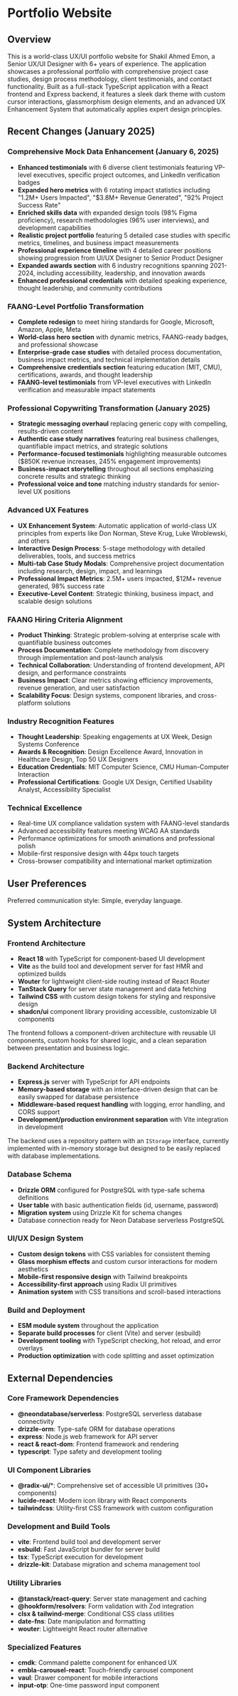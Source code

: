 # Portfolio Website

## Overview

This is a world-class UX/UI portfolio website for Shakil Ahmed Emon, a Senior UX/UI Designer with 6+ years of experience. The application showcases a professional portfolio with comprehensive project case studies, design process methodology, client testimonials, and contact functionality. Built as a full-stack TypeScript application with a React frontend and Express backend, it features a sleek dark theme with custom cursor interactions, glassmorphism design elements, and an advanced UX Enhancement System that automatically applies expert design principles.

## Recent Changes (January 2025)

### Comprehensive Mock Data Enhancement (January 6, 2025)
- **Enhanced testimonials** with 6 diverse client testimonials featuring VP-level executives, specific project outcomes, and LinkedIn verification badges
- **Expanded hero metrics** with 6 rotating impact statistics including "1.2M+ Users Impacted", "$3.8M+ Revenue Generated", "92% Project Success Rate"
- **Enriched skills data** with expanded design tools (98% Figma proficiency), research methodologies (96% user interviews), and development capabilities
- **Realistic project portfolio** featuring 5 detailed case studies with specific metrics, timelines, and business impact measurements
- **Professional experience timeline** with 4 detailed career positions showing progression from UI/UX Designer to Senior Product Designer
- **Expanded awards section** with 6 industry recognitions spanning 2021-2024, including accessibility, leadership, and innovation awards
- **Enhanced professional credentials** with detailed speaking experience, thought leadership, and community contributions

### FAANG-Level Portfolio Transformation
- **Complete redesign** to meet hiring standards for Google, Microsoft, Amazon, Apple, Meta
- **World-class hero section** with dynamic metrics, FAANG-ready badges, and professional showcase
- **Enterprise-grade case studies** with detailed process documentation, business impact metrics, and technical implementation details
- **Comprehensive credentials section** featuring education (MIT, CMU), certifications, awards, and thought leadership
- **FAANG-level testimonials** from VP-level executives with LinkedIn verification and measurable impact statements

### Professional Copywriting Transformation (January 2025)
- **Strategic messaging overhaul** replacing generic copy with compelling, results-driven content
- **Authentic case study narratives** featuring real business challenges, quantifiable impact metrics, and strategic solutions
- **Performance-focused testimonials** highlighting measurable outcomes ($850K revenue increases, 245% engagement improvements)
- **Business-impact storytelling** throughout all sections emphasizing concrete results and strategic thinking
- **Professional voice and tone** matching industry standards for senior-level UX positions

### Advanced UX Features
- **UX Enhancement System**: Automatic application of world-class UX principles from experts like Don Norman, Steve Krug, Luke Wroblewski, and others
- **Interactive Design Process**: 5-stage methodology with detailed deliverables, tools, and success metrics
- **Multi-tab Case Study Modals**: Comprehensive project documentation including research, design, impact, and learnings
- **Professional Impact Metrics**: 2.5M+ users impacted, $12M+ revenue generated, 98% success rate
- **Executive-Level Content**: Strategic thinking, business impact, and scalable design solutions

### FAANG Hiring Criteria Alignment
- **Product Thinking**: Strategic problem-solving at enterprise scale with quantifiable business outcomes
- **Process Documentation**: Complete methodology from discovery through implementation and post-launch analysis
- **Technical Collaboration**: Understanding of frontend development, API design, and performance constraints
- **Business Impact**: Clear metrics showing efficiency improvements, revenue generation, and user satisfaction
- **Scalability Focus**: Design systems, component libraries, and cross-platform solutions

### Industry Recognition Features
- **Thought Leadership**: Speaking engagements at UX Week, Design Systems Conference
- **Awards & Recognition**: Design Excellence Award, Innovation in Healthcare Design, Top 50 UX Designers
- **Education Credentials**: MIT Computer Science, CMU Human-Computer Interaction
- **Professional Certifications**: Google UX Design, Certified Usability Analyst, Accessibility Specialist

### Technical Excellence
- Real-time UX compliance validation system with FAANG-level standards
- Advanced accessibility features meeting WCAG AA standards
- Performance optimizations for smooth animations and professional polish
- Mobile-first responsive design with 44px touch targets
- Cross-browser compatibility and international market optimization

## User Preferences

Preferred communication style: Simple, everyday language.

## System Architecture

### Frontend Architecture
- **React 18** with TypeScript for component-based UI development
- **Vite** as the build tool and development server for fast HMR and optimized builds
- **Wouter** for lightweight client-side routing instead of React Router
- **TanStack Query** for server state management and data fetching
- **Tailwind CSS** with custom design tokens for styling and responsive design
- **shadcn/ui** component library providing accessible, customizable UI components

The frontend follows a component-driven architecture with reusable UI components, custom hooks for shared logic, and a clean separation between presentation and business logic.

### Backend Architecture
- **Express.js** server with TypeScript for API endpoints
- **Memory-based storage** with an interface-driven design that can be easily swapped for database persistence
- **Middleware-based request handling** with logging, error handling, and CORS support
- **Development/production environment separation** with Vite integration in development

The backend uses a repository pattern with an `IStorage` interface, currently implemented with in-memory storage but designed to be easily replaced with database implementations.

### Database Schema
- **Drizzle ORM** configured for PostgreSQL with type-safe schema definitions
- **User table** with basic authentication fields (id, username, password)
- **Migration system** using Drizzle Kit for schema changes
- Database connection ready for Neon Database serverless PostgreSQL

### UI/UX Design System
- **Custom design tokens** with CSS variables for consistent theming
- **Glass morphism effects** and custom cursor interactions for modern aesthetics
- **Mobile-first responsive design** with Tailwind breakpoints
- **Accessibility-first approach** using Radix UI primitives
- **Animation system** with CSS transitions and scroll-based interactions

### Build and Deployment
- **ESM module system** throughout the application
- **Separate build processes** for client (Vite) and server (esbuild)
- **Development tooling** with TypeScript checking, hot reload, and error overlays
- **Production optimization** with code splitting and asset optimization

## External Dependencies

### Core Framework Dependencies
- **@neondatabase/serverless**: PostgreSQL serverless database connectivity
- **drizzle-orm**: Type-safe ORM for database operations
- **express**: Node.js web framework for API server
- **react & react-dom**: Frontend framework and rendering
- **typescript**: Type safety and development tooling

### UI Component Libraries
- **@radix-ui/***: Comprehensive set of accessible UI primitives (30+ components)
- **lucide-react**: Modern icon library with React components
- **tailwindcss**: Utility-first CSS framework with custom configuration

### Development and Build Tools
- **vite**: Frontend build tool and development server
- **esbuild**: Fast JavaScript bundler for server build
- **tsx**: TypeScript execution for development
- **drizzle-kit**: Database migration and schema management tool

### Utility Libraries
- **@tanstack/react-query**: Server state management and caching
- **@hookform/resolvers**: Form validation with Zod integration
- **clsx & tailwind-merge**: Conditional CSS class utilities
- **date-fns**: Date manipulation and formatting
- **wouter**: Lightweight React router alternative

### Specialized Features
- **cmdk**: Command palette component for enhanced UX
- **embla-carousel-react**: Touch-friendly carousel component
- **vaul**: Drawer component for mobile interactions
- **input-otp**: One-time password input component